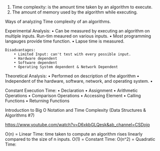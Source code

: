 1. Time complexity: is the amount time taken by an algorithm to execute. 
2. The amount of memory used by the algorithm while executing. 

Ways of analyzing Time complexity of an algorithms. 

Experimental Analysis: 
    • Can be measured by executing an algorithm on multiple inputs. Run-tim meaured on various inputs.
    • Most programming langauges provide time function. 
    • Lapse time is measured.

    Disadvantages:
        • Limited Input: can't test with every possible input.
        • Hardware dependent
        • Software dependent
        • Operating System dependent & Network Dependent


Theoretical Analysis:
    • Performed on description of the algorithm
    • Independent of the hardware, software, network, and operating system. 
    • 


Constant Execution Time:
    • Declaration
    • Assignment
    • Arithmetic Operations
    • Comparison Operations
    • Accessing Element
    • Calling Functions
    • Returning Functions



Introduction to Big O Notation and Time Complexity (Data Structures & Algorithms #7)

https://www.youtube.com/watch?v=D6xkbGLQesk&ab_channel=CSDojo

O(n) = Linear Time: time taken to compute an algorithm rises linearly compared to the size of n inputs.
O(1) = Constant Time:
O(n^2) = Quadratic Time:


